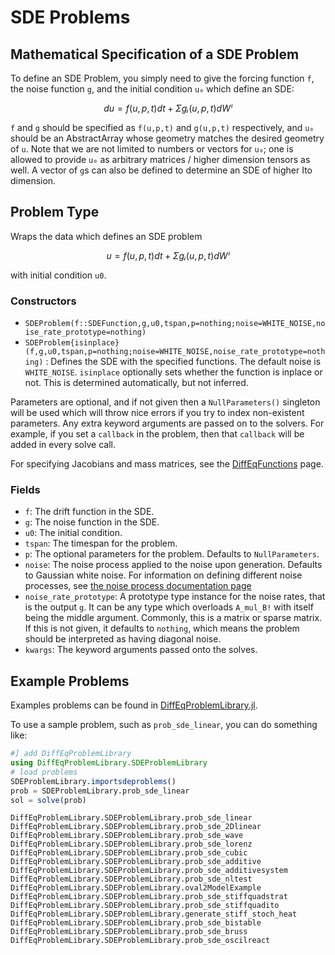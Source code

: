 # SDE Problems

## Mathematical Specification of a SDE Problem

To define an SDE Problem, you simply need to give the forcing function `f`,
the noise function `g`, and the initial condition `u₀` which define an SDE:

```math
du = f(u,p,t)dt + Σgᵢ(u,p,t)dWⁱ
```

`f` and `g` should be specified as `f(u,p,t)` and  `g(u,p,t)` respectively, and `u₀`
should be an AbstractArray whose geometry matches the desired geometry of `u`.
Note that we are not limited to numbers or vectors for `u₀`; one is allowed to
provide `u₀` as arbitrary matrices / higher dimension tensors as well. A vector
of `g`s can also be defined to determine an SDE of higher Ito dimension.

## Problem Type

Wraps the data which defines an SDE problem

```math
u = f(u,p,t)dt + Σgᵢ(u,p,t)dWⁱ
```

with initial condition `u0`.

### Constructors

- `SDEProblem(f::SDEFunction,g,u0,tspan,p=nothing;noise=WHITE_NOISE,noise_rate_prototype=nothing)`
- `SDEProblem{isinplace}(f,g,u0,tspan,p=nothing;noise=WHITE_NOISE,noise_rate_prototype=nothing)` :
  Defines the SDE with the specified functions. The default noise is `WHITE_NOISE`.
  `isinplace` optionally sets whether the function is inplace or not. This is
  determined automatically, but not inferred.

Parameters are optional, and if not given then a `NullParameters()` singleton
will be used which will throw nice errors if you try to index non-existent
parameters. Any extra keyword arguments are passed on to the solvers. For example,
if you set a `callback` in the problem, then that `callback` will be added in
every solve call.

For specifying Jacobians and mass matrices, see the
[DiffEqFunctions](http://docs.juliadiffeq.org/latest/features/performance_overloads)
page.

### Fields

* `f`: The drift function in the SDE.
* `g`: The noise function in the SDE.
* `u0`: The initial condition.
* `tspan`: The timespan for the problem.
* `p`: The optional parameters for the problem. Defaults to `NullParameters`.
* `noise`: The noise process applied to the noise upon generation. Defaults to
  Gaussian white noise. For information on defining different noise processes,
  see [the noise process documentation page](../../../features/noise_process)
* `noise_rate_prototype`: A prototype type instance for the noise rates, that
  is the output `g`. It can be any type which overloads `A_mul_B!` with itself
  being the middle argument. Commonly, this is a matrix or sparse matrix. If
  this is not given, it defaults to `nothing`, which means the problem should
  be interpreted as having diagonal noise.  
* `kwargs`: The keyword arguments passed onto the solves.

## Example Problems

Examples problems can be found in [DiffEqProblemLibrary.jl](https://github.com/JuliaDiffEq/DiffEqProblemLibrary.jl/blob/master/src/sde_premade_problems.jl).

To use a sample problem, such as `prob_sde_linear`, you can do something like:

```julia
#] add DiffEqProblemLibrary
using DiffEqProblemLibrary.SDEProblemLibrary
# load problems
SDEProblemLibrary.importsdeproblems()
prob = SDEProblemLibrary.prob_sde_linear
sol = solve(prob)
```

```@docs
DiffEqProblemLibrary.SDEProblemLibrary.prob_sde_linear
DiffEqProblemLibrary.SDEProblemLibrary.prob_sde_2Dlinear
DiffEqProblemLibrary.SDEProblemLibrary.prob_sde_wave
DiffEqProblemLibrary.SDEProblemLibrary.prob_sde_lorenz
DiffEqProblemLibrary.SDEProblemLibrary.prob_sde_cubic
DiffEqProblemLibrary.SDEProblemLibrary.prob_sde_additive
DiffEqProblemLibrary.SDEProblemLibrary.prob_sde_additivesystem
DiffEqProblemLibrary.SDEProblemLibrary.prob_sde_nltest
DiffEqProblemLibrary.SDEProblemLibrary.oval2ModelExample
DiffEqProblemLibrary.SDEProblemLibrary.prob_sde_stiffquadstrat
DiffEqProblemLibrary.SDEProblemLibrary.prob_sde_stiffquadito
DiffEqProblemLibrary.SDEProblemLibrary.generate_stiff_stoch_heat
DiffEqProblemLibrary.SDEProblemLibrary.prob_sde_bistable
DiffEqProblemLibrary.SDEProblemLibrary.prob_sde_bruss
DiffEqProblemLibrary.SDEProblemLibrary.prob_sde_oscilreact
```
